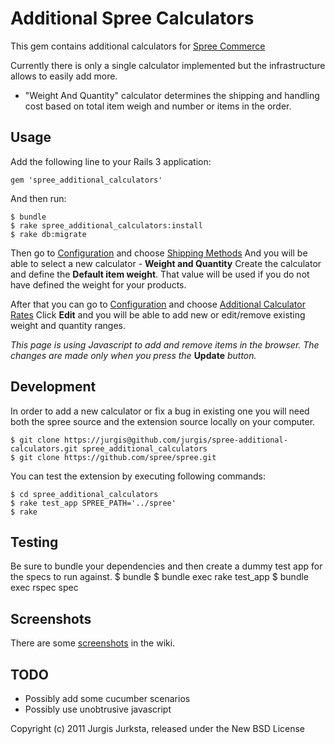 Additional Spree Calculators
============================

This gem contains additional calculators for [Spree Commerce](http://spreecommerce.com)

Currently there is only a single calculator implemented but the infrastructure allows to easily add more.

* "Weight And Quantity" calculator determines the shipping and handling cost based on total
item weigh and number or items in the order.
  
  

Usage
----

Add the following line to your Rails 3 application:

    gem 'spree_additional_calculators'
  
And then run:

    $ bundle
    $ rake spree_additional_calculators:install
    $ rake db:migrate

Then go to [Configuration](http://localhost:3000/admin/configurations) and choose [Shipping Methods](http://localhost:3000/admin/shipping_methods)
And you will be able to select a new calculator - **Weight and Quantity**
Create the calculator and define the **Default item weight**.
That value will be used if you do not have defined the weight for your products.

After that you can go to [Configuration](http://localhost:3000/admin/configurations) and choose
[Additional Calculator Rates](http://localhost:3000/admin/additional_calculator_rates)
Click **Edit** and you will be able to add new or edit/remove existing weight and quantity ranges.

*This page is using Javascript to add and remove items in the browser. The changes are made only when you press the* **Update** *button.*

Development
-----------

In order to add a new calculator or fix a bug in existing one you will need both the spree source
and the extension source locally on your computer.

    $ git clone https://jurgis@github.com/jurgis/spree-additional-calculators.git spree_additional_calculators
    $ git clone https://github.com/spree/spree.git

You can test the extension by executing following commands:

    $ cd spree_additional_calculators
    $ rake test_app SPREE_PATH='../spree'
    $ rake

Testing
-------
Be sure to bundle your dependencies and then create a dummy test app for the specs to run against.
    $ bundle
    $ bundle exec rake test_app
    $ bundle exec rspec spec

Screenshots
-----------

There are some [screenshots](https://github.com/jurgis/spree-additional-calculators/wiki/Screenshots) in the wiki.
  
  
TODO
----

* Possibly add some cucumber scenarios
* Possibly use unobtrusive javascript
  
  

Copyright (c) 2011 Jurgis Jurksta, released under the New BSD License
